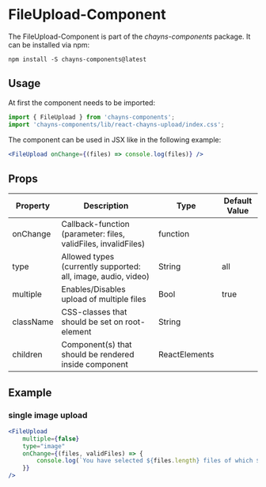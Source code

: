 # FileUpload-Component #

The FileUpload-Component is part of the *chayns-components* package. It can be installed via npm:

    npm install -S chayns-components@latest


## Usage ##
At first the component needs to be imported:

```jsx
import { FileUpload } from 'chayns-components';
import 'chayns-components/lib/react-chayns-upload/index.css';
```

The component can be used in JSX like in the following example:
```jsx
<FileUpload onChange={(files) => console.log(files)} />
```


## Props ##
| Property   | Description                                                                | Type          | Default Value |
|------------|----------------------------------------------------------------------------|---------------|---------------|
| onChange   | Callback-function (parameter: files, validFiles, invalidFiles)             | function      |               |
| type       | Allowed types (currently supported: all, image, audio, video)              | String        | all           |
| multiple   | Enables/Disables upload of multiple files                                  | Bool          | true          |
| className  | CSS-classes that should be set on root-element                             | String        |               |
| children   | Component(s) that should be rendered inside component                      | ReactElements |               |


## Example ##
### single image upload ###
```jsx
<FileUpload
    multiple={false}
    type="image"
    onChange={(files, validFiles) => {
        console.log(`You have selected ${files.length} files of which ${validFiles.length} are valid`);
    }}
/>
```